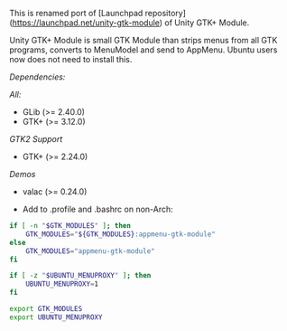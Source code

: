 
This is renamed port of [Launchpad repository] (https://launchpad.net/unity-gtk-module) of Unity GTK+ Module.

Unity GTK+ Module is small GTK Module than strips menus from all GTK programs, converts to MenuModel and send to AppMenu.
Ubuntu users now does not need to install this.

*Dependencies:*

*All:*
 * GLib (>= 2.40.0)
 * GTK+ (>= 3.12.0)

*GTK2 Support*
 * GTK+ (>= 2.24.0)

*Demos*
 * valac (>= 0.24.0)


* Add to .profile and .bashrc on non-Arch:
```sh
if [ -n "$GTK_MODULES" ]; then
    GTK_MODULES="${GTK_MODULES}:appmenu-gtk-module"
else
    GTK_MODULES="appmenu-gtk-module"
fi

if [ -z "$UBUNTU_MENUPROXY" ]; then
    UBUNTU_MENUPROXY=1
fi

export GTK_MODULES
export UBUNTU_MENUPROXY
```
